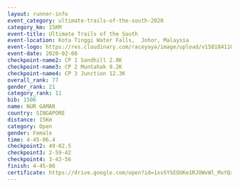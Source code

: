 ```yaml
--- 
layout: runner-info 
event_category: ultimate-trails-of-the-south-2020 
category_km: 15KM 
event-title: Ultimate Trails of the South 
event-location: Kota Tinggi Water Falls,  Johor, Malaysia 
event-logo: https://res.cloudinary.com/raceyaya/image/upload/v1581841103/logo/2020/ultimate-trails-2020_i93dfj.jpg 
event-date: 2020-02-08 
checkpoint-name2: CP 1 Sandhill 2.8K 
checkpoint-name3: CP 2 Muntahak 9.2K 
checkpoint-name4: CP 3 Junction 12.3K 
overall_rank: 77
gender_rank: 21
category_rank: 11
bib: 1506
name: NUR GAMAR
country: SINGAPORE
distance: 15Km
category: Open
gender: Female
time: 4-45-06.4
checkpoint2: 49-02.5
checkpoint3: 2-59-42
checkpoint4: 3-43-56
finish: 4-45-06
certificate: https://drive.google.com/open?id=1xvSYSEOUKe1RJOWvWl_MxYQxQeThQKNY
--- 
```

